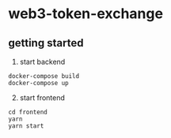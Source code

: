 # web3-token-exchange

## getting started
1. start backend
```
docker-compose build
docker-compose up
```
2. start frontend
```
cd frontend
yarn
yarn start
```